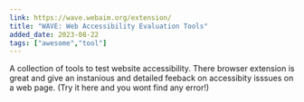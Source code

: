 ```yaml
---
link: https://wave.webaim.org/extension/
title: "WAVE: Web Accessibility Evaluation Tools"
added_date: 2023-08-22
tags: ["awesome","tool"]
---
```

A collection of tools to test website accessibility. There
browser extension is great and give an instanious and detailed
feeback on accessibity isssues on a web page. (Try it here and you wont find
any error!)
